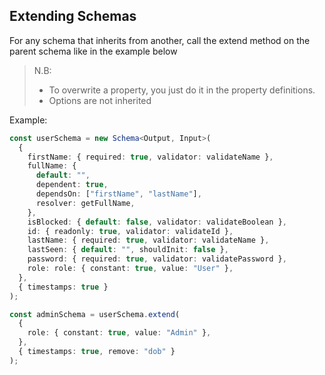 ## Extending Schemas

For any schema that inherits from another, call the extend method on the parent schema like in the example below

> N.B:
>
> - To overwrite a property, you just do it in the property definitions.
> - Options are not inherited

Example:

```ts
const userSchema = new Schema<Output, Input>(
  {
    firstName: { required: true, validator: validateName },
    fullName: {
      default: "",
      dependent: true,
      dependsOn: ["firstName", "lastName"],
      resolver: getFullName,
    },
    isBlocked: { default: false, validator: validateBoolean },
    id: { readonly: true, validator: validateId },
    lastName: { required: true, validator: validateName },
    lastSeen: { default: "", shouldInit: false },
    password: { required: true, validator: validatePassword },
    role: role: { constant: true, value: "User" },
  },
  { timestamps: true }
);

const adminSchema = userSchema.extend(
  {
    role: { constant: true, value: "Admin" },
  },
  { timestamps: true, remove: "dob" }
);
```
